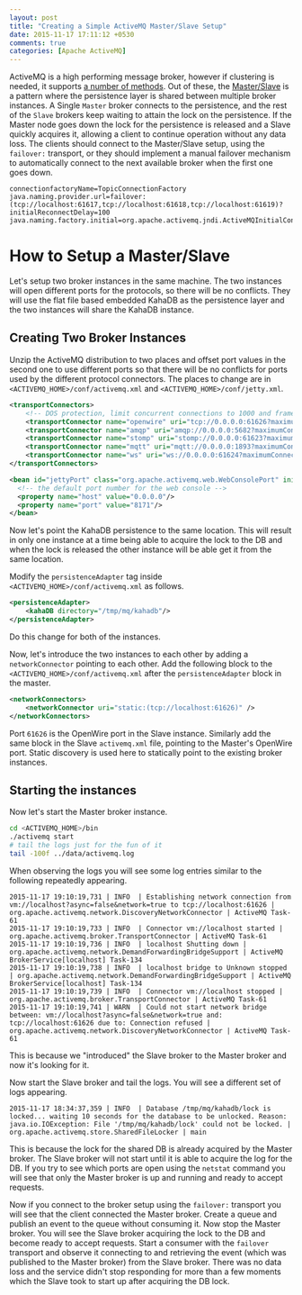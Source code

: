 ```yaml
---
layout: post
title: "Creating a Simple ActiveMQ Master/Slave Setup"
date: 2015-11-17 17:11:12 +0530
comments: true
categories: [Apache ActiveMQ]
---
```


ActiveMQ is a high performing message broker, however if clustering is needed, it supports [a number of methods](http://activemq.apache.org/clustering.html). Out of these, the [Master/Slave](http://activemq.apache.org/masterslave.html) is a pattern where the persistence layer is shared between multiple broker instances. A Single `Master` broker connects to the persistence, and the rest of the `Slave` brokers keep waiting to attain the lock on the persistence. If the Master node goes down the lock for the persistence is released and a Slave quickly acquires it, allowing a client to continue operation without any data loss. The clients should connect to the Master/Slave setup, using the `failover:` transport, or they should implement a manual failover mechanism to automatically connect to the next available broker when the first one goes down.

```properties
connectionfactoryName=TopicConnectionFactory
java.naming.provider.url=failover:(tcp://localhost:61617,tcp://localhost:61618,tcp://localhost:61619)?initialReconnectDelay=100
java.naming.factory.initial=org.apache.activemq.jndi.ActiveMQInitialContextFactory
```

# How to Setup a Master/Slave 
Let's setup two broker instances in the same machine. The two instances will open different ports for the protocols, so there will be no conflicts. They will use the flat file based embedded KahaDB as the persistence layer and the two instances will share the KahaDB instance. 

## Creating Two Broker Instances
Unzip the ActiveMQ distribution to two places and offset port values in the second one to use different ports so that there will be no conflicts for ports used by the different protocol connectors. The places to change are in `<ACTIVEMQ_HOME>/conf/activemq.xml` and `<ACTIVEMQ_HOME>/conf/jetty.xml`. 

```xml activemq.xml
<transportConnectors>
    <!-- DOS protection, limit concurrent connections to 1000 and frame size to 100MB -->
    <transportConnector name="openwire" uri="tcp://0.0.0.0:61626?maximumConnections=1000&amp;wireFormat.maxFrameSize=104857600"/>
    <transportConnector name="amqp" uri="amqp://0.0.0.0:5682?maximumConnections=1000&amp;wireFormat.maxFrameSize=104857600"/>
    <transportConnector name="stomp" uri="stomp://0.0.0.0:61623?maximumConnections=1000&amp;wireFormat.maxFrameSize=104857600"/>
    <transportConnector name="mqtt" uri="mqtt://0.0.0.0:1893?maximumConnections=1000&amp;wireFormat.maxFrameSize=104857600"/>
    <transportConnector name="ws" uri="ws://0.0.0.0:61624?maximumConnections=1000&amp;wireFormat.maxFrameSize=104857600"/>
</transportConnectors>
```

```xml jetty.xml
<bean id="jettyPort" class="org.apache.activemq.web.WebConsolePort" init-method="start">
  <!-- the default port number for the web console -->
  <property name="host" value="0.0.0.0"/>
  <property name="port" value="8171"/>
</bean>
```

Now let's point the KahaDB persistence to the same location. This will result in only one instance at a time being able to acquire the lock to the DB and when the lock is released the other instance will be able get it from the same location. 

Modify the `persistenceAdapter` tag inside `<ACTIVEMQ_HOME>/conf/activemq.xml` as follows. 

```xml
<persistenceAdapter>
    <kahaDB directory="/tmp/mq/kahadb"/>
</persistenceAdapter>
```

Do this change for both of the instances. 

Now, let's introduce the two instances to each other by adding a `networkConnector` pointing to each other. Add the following block to the `<ACTIVEMQ_HOME>/conf/activemq.xml` after the `persistenceAdapter` block in the master.

```xml
<networkConnectors>
    <networkConnector uri="static:(tcp://localhost:61626)" />
</networkConnectors>
```

Port `61626` is the OpenWire port in the Slave instance. Similarly add the same block in the Slave `activemq.xml` file, pointing to the Master's OpenWire port. Static discovery is used here to statically point to the existing broker instances.

## Starting the instances
Now let's start the Master broker instance. 

```bash
cd <ACTIVEMQ_HOME>/bin
./activemq start
# tail the logs just for the fun of it
tail -100f ../data/activemq.log
```

When observing the logs you will see some log entries similar to the following repeatedly appearing. 

```
2015-11-17 19:10:19,731 | INFO  | Establishing network connection from vm://localhost?async=false&network=true to tcp://localhost:61626 | org.apache.activemq.network.DiscoveryNetworkConnector | ActiveMQ Task-61
2015-11-17 19:10:19,733 | INFO  | Connector vm://localhost started | org.apache.activemq.broker.TransportConnector | ActiveMQ Task-61
2015-11-17 19:10:19,736 | INFO  | localhost Shutting down | org.apache.activemq.network.DemandForwardingBridgeSupport | ActiveMQ BrokerService[localhost] Task-134
2015-11-17 19:10:19,738 | INFO  | localhost bridge to Unknown stopped | org.apache.activemq.network.DemandForwardingBridgeSupport | ActiveMQ BrokerService[localhost] Task-134
2015-11-17 19:10:19,739 | INFO  | Connector vm://localhost stopped | org.apache.activemq.broker.TransportConnector | ActiveMQ Task-61
2015-11-17 19:10:19,741 | WARN  | Could not start network bridge between: vm://localhost?async=false&network=true and: tcp://localhost:61626 due to: Connection refused | org.apache.activemq.network.DiscoveryNetworkConnector | ActiveMQ Task-61

```

This is because we "introduced" the Slave broker to the Master broker and now it's looking for it. 

Now start the Slave broker and tail the logs. You will see a different set of logs appearing. 

```
2015-11-17 18:34:37,359 | INFO  | Database /tmp/mq/kahadb/lock is locked... waiting 10 seconds for the database to be unlocked. Reason: java.io.IOException: File '/tmp/mq/kahadb/lock' could not be locked. | org.apache.activemq.store.SharedFileLocker | main

```

This is because the lock for the shared DB is already acquired by the Master broker. The Slave broker will not start until it is able to acquire the log for the DB. If you try to see which ports are open using the `netstat` command you will see that only the Master broker is up and running and ready to accept requests. 

Now if you connect to the broker setup using the `failover:` transport you will see that the client connected the Master broker. Create a queue and publish an event to the queue without consuming it. Now stop the Master broker. You will see the Slave broker acquiring the lock to the DB and become ready to accept requests. Start a consumer with the `failover` transport and observe it connecting to and retrieving the event (which was published to the Master broker) from the Slave broker. There was no data loss and the service didn't stop responding for more than a few moments which the Slave took to start up after acquiring the DB lock. 